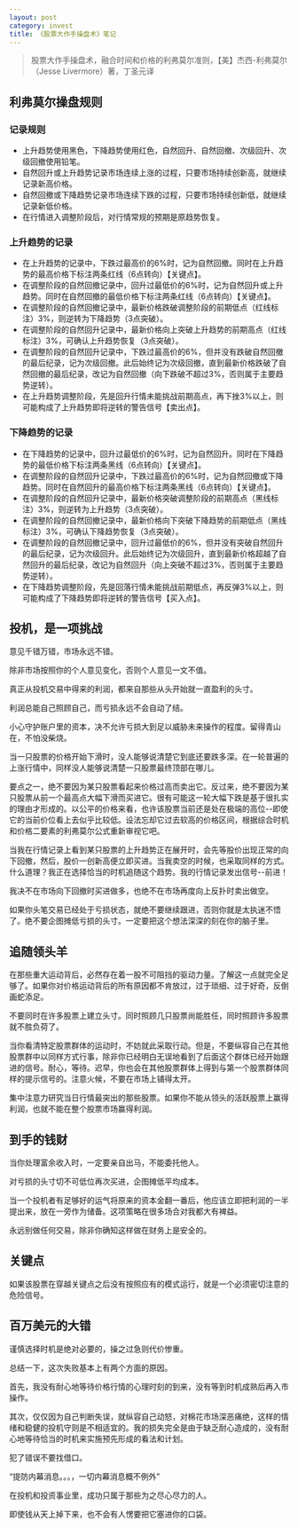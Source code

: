 ```yaml
---
layout: post
category: invest
title: 《股票大作手操盘术》笔记
---
```


> 股票大作手操盘术，融合时间和价格的利弗莫尔准则，【美】杰西-利弗莫尔（Jesse Livermore）著，丁圣元译

## 利弗莫尔操盘规则 ##

### 记录规则 ###

- 上升趋势使用黑色，下降趋势使用红色，自然回升、自然回撤、次级回升、次级回撤使用铅笔。
- 自然回升或上升趋势记录市场连续上涨的过程，只要市场持续创新高，就继续记录新高价格。
- 自然回撤或下降趋势记录市场连续下跌的过程，只要市场持续创新低，就继续记录新低价格。
- 在行情进入调整阶段后，对行情常规的预期是原趋势恢复。

### 上升趋势的记录 ###

- 在上升趋势的记录中，下跌过最高价的6%时，记为自然回撤。同时在上升趋势的最高价格下标注两条红线（6点转向）【关键点】。
- 在调整阶段的自然回撤记录中，回升过最低价的6%时，记为自然回升或上升趋势。同时在自然回撤的最低价格下标注两条红线（6点转向）【关键点】。
- 在调整阶段的自然回撤记录中，最新价格跌破调整阶段的前期低点（红线标注）3%，则逆转为下降趋势（3点突破）。
- 在调整阶段的自然回升记录中，最新价格向上突破上升趋势的前期高点（红线标注）3%，可确认上升趋势恢复（3点突破）。
- 在调整阶段的自然回升记录中，下跌过最高价的6%，但并没有跌破自然回撤的最后纪录，记为次级回撤。此后始终记为次级回撤，直到最新价格跌破了自然回撤的最后纪录，改记为自然回撤（向下跌破不超过3%，否则属于主要趋势逆转）。
- 在上升趋势调整阶段，先是回升行情未能挑战前期高点，再下挫3%以上，则可能构成了上升趋势即将逆转的警告信号【卖出点】。

### 下降趋势的记录 ###

- 在下降趋势的记录中，回升过最低价的6%时，记为自然回升。同时在下降趋势的最低价格下标注两条黑线（6点转向）【关键点】。
- 在调整阶段的自然回升记录中，下跌过最高价的6%时，记为自然回撤或下降趋势。同时在自然回升的最高价格下标注两条黑线（6点转向）【关键点】。
- 在调整阶段的自然回升记录中，最新价格突破调整阶段的前期高点（黑线标注）3%，则逆转为上升趋势（3点突破）。
- 在调整阶段的自然回撤记录中，最新价格向下突破下降趋势的前期低点（黑线标注）3%，可确认下降趋势恢复（3点突破）。
- 在调整阶段的自然回撤记录中，回升过最低价的6%，但并没有突破自然回升的最后纪录，记为次级回升。此后始终记为次级回升，直到最新价格超越了自然回升的最后纪录，改记为自然回升（向上突破不超过3%，否则属于主要趋势逆转）。
- 在下降趋势调整阶段，先是回落行情未能挑战前期低点，再反弹3%以上，则可能构成了下降趋势即将逆转的警告信号【买入点】。

## 投机，是一项挑战 ##

意见千错万错，市场永远不错。

除非市场按照你的个人意见变化，否则个人意见一文不值。

真正从投机交易中得来的利润，都来自那些从头开始就一直盈利的头寸。

利润总能自己照顾自己，而亏损永远不会自动了结。

小心守护账户里的资本，决不允许亏损大到足以威胁未来操作的程度。留得青山在，不怕没柴烧。

当一只股票的价格开始下滑时，没人能够说清楚它到底还要跌多深。在一轮普遍的上涨行情中，同样没人能够说清楚一只股票最终顶部在哪儿。

要点之一，绝不要因为某只股票看起来价格过高而卖出它。反过来，绝不要因为某只股票从前一个最高点大幅下滑而买进它。很有可能这一轮大幅下跌是基于很扎实的理由才形成的。以公平的价格来看，也许该股票当前还是处在极端的高位--即使它的当前价位看上去似乎比较低。设法忘却它过去软高的价格区间，根据综合时机和价格二要素的利弗莫尔公式重新审视它吧。

当我在行情记录上看到某只股票的上升趋势正在展开时，会先等股价出现正常的向下回撤，然后，股价一创新高便立即买进。当我卖空的时候，也采取同样的方式。什么道理？我正在选择恰当的时机追随这个趋势。我的行情记录发出信号--前进！

我决不在市场向下回撤时买进做多，也绝不在市场再度向上反扑时卖出做空。

如果你头笔交易已经处于亏损状态，就绝不要继续跟进，否则你就是太执迷不悟了。绝不要企图摊低亏损的头寸。一定要把这个想法深深的刻在你的脑子里。

## 追随领头羊 ##

在那些重大运动背后，必然存在着一股不可阻挡的驱动力量。了解这一点就完全足够了。如果你对价格运动背后的所有原因都不肯放过，过于琐细、过于好奇，反倒画蛇添足。

不要同时在许多股票上建立头寸。同时照顾几只股票尚能胜任，同时照顾许多股票就不胜负荷了。

当你看清特定股票群体的运动时，不妨就此采取行动。但是，不要纵容自己在其他股票群中以同样方式行事，除非你已经明白无误地看到了后面这个群体已经开始跟进的信号。耐心，等待。迟早，你也会在其他股票群体上得到与第一个股票群体同样的提示信号的。注意火候，不要在市场上铺得太开。

集中注意力研究当日行情最突出的那些股票。如果你不能从领头的活跃股票上赢得利润，也就不能在整个股票市场赢得利润。

## 到手的钱财 ##

当你处理富余收入时，一定要亲自出马，不能委托他人。

对亏损的头寸切不可低位再次买进，企图摊低平均成本。

当一个投机者有足够好的运气将原来的资本金翻一番后，他应该立即把利润的一半提出来，放在一旁作为储备。这项策略在很多场合对我都大有裨益。

永远别做任何交易，除非你确知这样做在财务上是安全的。

## 关键点 ##

如果该股票在穿越关键点之后没有按照应有的模式运行，就是一个必须密切注意的危险信号。

## 百万美元的大错 ##

谨慎选择时机是绝对必要的，操之过急则代价惨重。

总结一下，这次失败基本上有两个方面的原因。

首先，我没有耐心地等待价格行情的心理时刻的到来，没有等到时机成熟后再入市操作。

其次，仅仅因为自己判断失误，就纵容自己动怒，对棉花市场深恶痛绝，这样的情绪和稳健的投机守则是不相适宜的。我的损失完全是由于缺乏耐心造成的，没有耐心地等待恰当的时机来实施预先形成的看法和计划。

犯了错误不要找借口。

“提防内幕消息。。。，一切内幕消息概不例外”

在投机和投资事业里，成功只属于那些为之尽心尽力的人。

即使钱从天上掉下来，也不会有人愣要把它塞进你的口袋。
